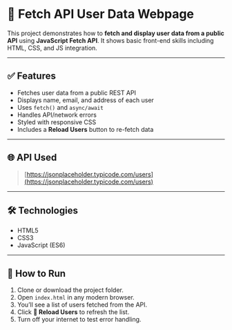 # 🚀 Fetch API User Data Webpage

This project demonstrates how to **fetch and display user data from a public API** using **JavaScript Fetch API**. It shows basic front-end skills including HTML, CSS, and JS integration.

---

## ✅ Features

- Fetches user data from a public REST API
- Displays name, email, and address of each user
- Uses `fetch()` and `async/await`
- Handles API/network errors
- Styled with responsive CSS
- Includes a **Reload Users** button to re-fetch data

---

## 🌐 API Used

> [https://jsonplaceholder.typicode.com/users](https://jsonplaceholder.typicode.com/users)

---

## 🛠 Technologies

- HTML5
- CSS3
- JavaScript (ES6)


---

## 🔧 How to Run

1. Clone or download the project folder.
2. Open `index.html` in any modern browser.
3. You’ll see a list of users fetched from the API.
4. Click **🔄 Reload Users** to refresh the list.
5. Turn off your internet to test error handling.


